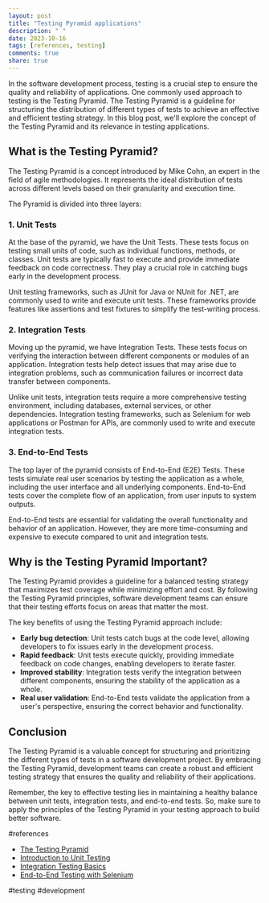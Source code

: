 ```yaml
---
layout: post
title: "Testing Pyramid applications"
description: " "
date: 2023-10-16
tags: [references, testing]
comments: true
share: true
---
```


In the software development process, testing is a crucial step to ensure the quality and reliability of applications. One commonly used approach to testing is the Testing Pyramid. The Testing Pyramid is a guideline for structuring the distribution of different types of tests to achieve an effective and efficient testing strategy. In this blog post, we'll explore the concept of the Testing Pyramid and its relevance in testing applications.

## What is the Testing Pyramid?

The Testing Pyramid is a concept introduced by Mike Cohn, an expert in the field of agile methodologies. It represents the ideal distribution of tests across different levels based on their granularity and execution time.

The Pyramid is divided into three layers: 

### 1. Unit Tests

At the base of the pyramid, we have the Unit Tests. These tests focus on testing small units of code, such as individual functions, methods, or classes. Unit tests are typically fast to execute and provide immediate feedback on code correctness. They play a crucial role in catching bugs early in the development process.

Unit testing frameworks, such as JUnit for Java or NUnit for .NET, are commonly used to write and execute unit tests. These frameworks provide features like assertions and test fixtures to simplify the test-writing process.

### 2. Integration Tests

Moving up the pyramid, we have Integration Tests. These tests focus on verifying the interaction between different components or modules of an application. Integration tests help detect issues that may arise due to integration problems, such as communication failures or incorrect data transfer between components.

Unlike unit tests, integration tests require a more comprehensive testing environment, including databases, external services, or other dependencies. Integration testing frameworks, such as Selenium for web applications or Postman for APIs, are commonly used to write and execute integration tests.

### 3. End-to-End Tests

The top layer of the pyramid consists of End-to-End (E2E) Tests. These tests simulate real user scenarios by testing the application as a whole, including the user interface and all underlying components. End-to-End tests cover the complete flow of an application, from user inputs to system outputs.

End-to-End tests are essential for validating the overall functionality and behavior of an application. However, they are more time-consuming and expensive to execute compared to unit and integration tests.

## Why is the Testing Pyramid Important?

The Testing Pyramid provides a guideline for a balanced testing strategy that maximizes test coverage while minimizing effort and cost. By following the Testing Pyramid principles, software development teams can ensure that their testing efforts focus on areas that matter the most.

The key benefits of using the Testing Pyramid approach include:

- **Early bug detection**: Unit tests catch bugs at the code level, allowing developers to fix issues early in the development process.
- **Rapid feedback**: Unit tests execute quickly, providing immediate feedback on code changes, enabling developers to iterate faster.
- **Improved stability**: Integration tests verify the integration between different components, ensuring the stability of the application as a whole.
- **Real user validation**: End-to-End tests validate the application from a user's perspective, ensuring the correct behavior and functionality.

## Conclusion

The Testing Pyramid is a valuable concept for structuring and prioritizing the different types of tests in a software development project. By embracing the Testing Pyramid, development teams can create a robust and efficient testing strategy that ensures the quality and reliability of their applications.

Remember, the key to effective testing lies in maintaining a healthy balance between unit tests, integration tests, and end-to-end tests. So, make sure to apply the principles of the Testing Pyramid in your testing approach to build better software.

#references
- [The Testing Pyramid](https://martinfowler.com/bliki/TestPyramid.html)
- [Introduction to Unit Testing](https://www.guru99.com/unit-testing-guide.html)
- [Integration Testing Basics](https://www.tutorialspoint.com/software_testing_dictionary/integration_testing.htm)
- [End-to-End Testing with Selenium](https://www.selenium.dev/documentation/en/guidelines_and_recommendations/end_to_end_testing/)

#testing #development